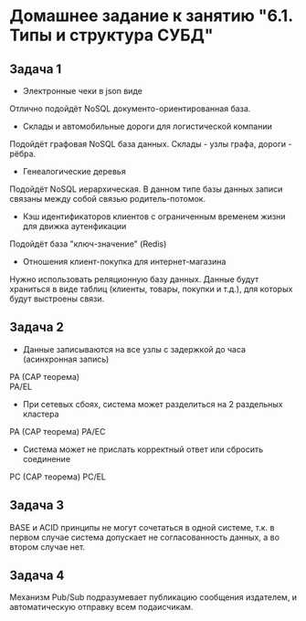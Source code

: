 # Домашнее задание к занятию "6.1. Типы и структура СУБД"

## Задача 1
* Электронные чеки в json виде

Отлично подойдёт NoSQL документо-ориентированная база.

* Склады и автомобильные дороги для логистической компании

Подойдёт графовая NoSQL база данных. Склады - узлы графа, дороги - рёбра.

* Генеалогические деревья

Подойдёт NoSQL иерархическая. В данном типе базы данных записи связаны между собой связью родитель-потомок.

* Кэш идентификаторов клиентов с ограниченным временем жизни для движка аутенфикации

Подойдёт база "ключ-значение" (Redis)

* Отношения клиент-покупка для интернет-магазина

Нужно использовать реляционную базу данных. Данные будут храниться в виде таблиц (клиенты, товары, покупки и т.д.), для которых будут выстроены связи.

## Задача 2

* Данные записываются на все узлы с задержкой до часа (асинхронная запись)

PA (CAP теорема)  
PA/EL 


* При сетевых сбоях, система может разделиться на 2 раздельных кластера

PA (CAP теорема)
PA/EC

* Система может не прислать корректный ответ или сбросить соединение

PC (CAP теорема)
PC/EL

## Задача 3

BASE и ACID принципы не могут сочетаться в одной системе, т.к. в первом случае система допускает  не согласованность данных, а во втором случае нет.

## Задача 4  

Механизм Pub/Sub подразумевает публикацию сообщения издателем, и автоматическую отправку всем подаисчикам. 
